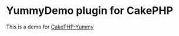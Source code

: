 # YummyDemo plugin for CakePHP

This is a demo for [CakePHP-Yummy](https://github.com/cnizzardini/cakephp-yummy)